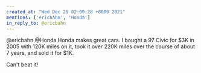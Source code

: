 ```yaml
---
created_at: "Wed Dec 29 02:00:28 +0000 2021"
mentions: ['ericbahn', 'Honda']
in_reply_to: @ericbahn
---
```


@ericbahn @Honda Honda makes great cars. I bought a 97 Civic for $3K in 2005 with 120K miles on it, took it over 220K miles over the course of about 7 years, and sold it for $1K. 

Can't beat it!